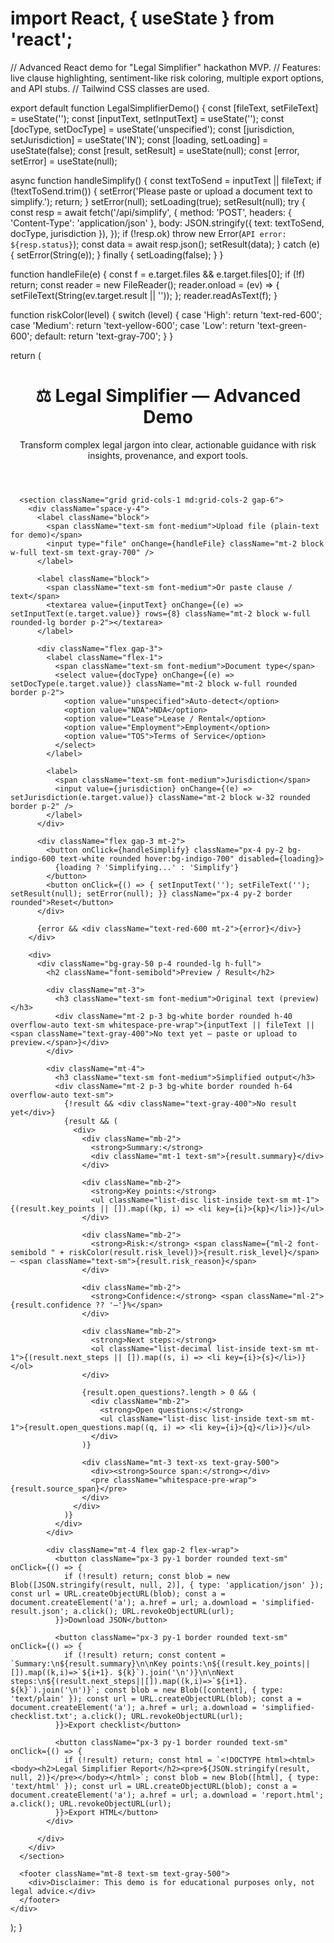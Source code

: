 # import React, { useState } from 'react';

// Advanced React demo for "Legal Simplifier" hackathon MVP.
// Features: live clause highlighting, sentiment-like risk coloring, multiple export options, and API stubs.
// Tailwind CSS classes are used.

export default function LegalSimplifierDemo() {
  const [fileText, setFileText] = useState('');
  const [inputText, setInputText] = useState('');
  const [docType, setDocType] = useState('unspecified');
  const [jurisdiction, setJurisdiction] = useState('IN');
  const [loading, setLoading] = useState(false);
  const [result, setResult] = useState(null);
  const [error, setError] = useState(null);

  async function handleSimplify() {
    const textToSend = inputText || fileText;
    if (!textToSend.trim()) {
      setError('Please paste or upload a document text to simplify.');
      return;
    }
    setError(null);
    setLoading(true);
    setResult(null);
    try {
      const resp = await fetch('/api/simplify', {
        method: 'POST',
        headers: { 'Content-Type': 'application/json' },
        body: JSON.stringify({ text: textToSend, docType, jurisdiction }),
      });
      if (!resp.ok) throw new Error(`API error: ${resp.status}`);
      const data = await resp.json();
      setResult(data);
    } catch (e) {
      setError(String(e));
    } finally {
      setLoading(false);
    }
  }

  function handleFile(e) {
    const f = e.target.files && e.target.files[0];
    if (!f) return;
    const reader = new FileReader();
    reader.onload = (ev) => {
      setFileText(String(ev.target.result || ''));
    };
    reader.readAsText(f);
  }

  function riskColor(level) {
    switch (level) {
      case 'High': return 'text-red-600';
      case 'Medium': return 'text-yellow-600';
      case 'Low': return 'text-green-600';
      default: return 'text-gray-700';
    }
  }

  return (
    <div className="max-w-5xl mx-auto p-6">
      <header className="mb-6">
        <h1 className="text-3xl font-bold">⚖️ Legal Simplifier — Advanced Demo</h1>
        <p className="text-sm text-gray-600 mt-2">Transform complex legal jargon into clear, actionable guidance with risk insights, provenance, and export tools.</p>
      </header>

      <section className="grid grid-cols-1 md:grid-cols-2 gap-6">
        <div className="space-y-4">
          <label className="block">
            <span className="text-sm font-medium">Upload file (plain-text for demo)</span>
            <input type="file" onChange={handleFile} className="mt-2 block w-full text-sm text-gray-700" />
          </label>

          <label className="block">
            <span className="text-sm font-medium">Or paste clause / text</span>
            <textarea value={inputText} onChange={(e) => setInputText(e.target.value)} rows={8} className="mt-2 block w-full rounded-lg border p-2"></textarea>
          </label>

          <div className="flex gap-3">
            <label className="flex-1">
              <span className="text-sm font-medium">Document type</span>
              <select value={docType} onChange={(e) => setDocType(e.target.value)} className="mt-2 block w-full rounded border p-2">
                <option value="unspecified">Auto-detect</option>
                <option value="NDA">NDA</option>
                <option value="Lease">Lease / Rental</option>
                <option value="Employment">Employment</option>
                <option value="TOS">Terms of Service</option>
              </select>
            </label>

            <label>
              <span className="text-sm font-medium">Jurisdiction</span>
              <input value={jurisdiction} onChange={(e) => setJurisdiction(e.target.value)} className="mt-2 block w-32 rounded border p-2" />
            </label>
          </div>

          <div className="flex gap-3 mt-2">
            <button onClick={handleSimplify} className="px-4 py-2 bg-indigo-600 text-white rounded hover:bg-indigo-700" disabled={loading}>
              {loading ? 'Simplifying...' : 'Simplify'}
            </button>
            <button onClick={() => { setInputText(''); setFileText(''); setResult(null); setError(null); }} className="px-4 py-2 border rounded">Reset</button>
          </div>

          {error && <div className="text-red-600 mt-2">{error}</div>}
        </div>

        <div>
          <div className="bg-gray-50 p-4 rounded-lg h-full">
            <h2 className="font-semibold">Preview / Result</h2>

            <div className="mt-3">
              <h3 className="text-sm font-medium">Original text (preview)</h3>
              <div className="mt-2 p-3 bg-white border rounded h-40 overflow-auto text-sm whitespace-pre-wrap">{inputText || fileText || <span className="text-gray-400">No text yet — paste or upload to preview.</span>}</div>
            </div>

            <div className="mt-4">
              <h3 className="text-sm font-medium">Simplified output</h3>
              <div className="mt-2 p-3 bg-white border rounded h-64 overflow-auto text-sm">
                {!result && <div className="text-gray-400">No result yet</div>}
                {result && (
                  <div>
                    <div className="mb-2">
                      <strong>Summary:</strong>
                      <div className="mt-1 text-sm">{result.summary}</div>
                    </div>

                    <div className="mb-2">
                      <strong>Key points:</strong>
                      <ul className="list-disc list-inside text-sm mt-1">{(result.key_points || []).map((kp, i) => <li key={i}>{kp}</li>)}</ul>
                    </div>

                    <div className="mb-2">
                      <strong>Risk:</strong> <span className={"ml-2 font-semibold " + riskColor(result.risk_level)}>{result.risk_level}</span> — <span className="text-sm">{result.risk_reason}</span>
                    </div>

                    <div className="mb-2">
                      <strong>Confidence:</strong> <span className="ml-2">{result.confidence ?? '—'}%</span>
                    </div>

                    <div className="mb-2">
                      <strong>Next steps:</strong>
                      <ol className="list-decimal list-inside text-sm mt-1">{(result.next_steps || []).map((s, i) => <li key={i}>{s}</li>)}</ol>
                    </div>

                    {result.open_questions?.length > 0 && (
                      <div className="mb-2">
                        <strong>Open questions:</strong>
                        <ul className="list-disc list-inside text-sm mt-1">{result.open_questions.map((q, i) => <li key={i}>{q}</li>)}</ul>
                      </div>
                    )}

                    <div className="mt-3 text-xs text-gray-500">
                      <div><strong>Source span:</strong></div>
                      <pre className="whitespace-pre-wrap">{result.source_span}</pre>
                    </div>
                  </div>
                )}
              </div>
            </div>

            <div className="mt-4 flex gap-2 flex-wrap">
              <button className="px-3 py-1 border rounded text-sm" onClick={() => {
                if (!result) return; const blob = new Blob([JSON.stringify(result, null, 2)], { type: 'application/json' }); const url = URL.createObjectURL(blob); const a = document.createElement('a'); a.href = url; a.download = 'simplified-result.json'; a.click(); URL.revokeObjectURL(url);
              }}>Download JSON</button>

              <button className="px-3 py-1 border rounded text-sm" onClick={() => {
                if (!result) return; const content = `Summary:\n${result.summary}\n\nKey points:\n${(result.key_points||[]).map((k,i)=>`${i+1}. ${k}`).join('\n')}\n\nNext steps:\n${(result.next_steps||[]).map((k,i)=>`${i+1}. ${k}`).join('\n')}`; const blob = new Blob([content], { type: 'text/plain' }); const url = URL.createObjectURL(blob); const a = document.createElement('a'); a.href = url; a.download = 'simplified-checklist.txt'; a.click(); URL.revokeObjectURL(url);
              }}>Export checklist</button>

              <button className="px-3 py-1 border rounded text-sm" onClick={() => {
                if (!result) return; const html = `<!DOCTYPE html><html><body><h2>Legal Simplifier Report</h2><pre>${JSON.stringify(result, null, 2)}</pre></body></html>`; const blob = new Blob([html], { type: 'text/html' }); const url = URL.createObjectURL(blob); const a = document.createElement('a'); a.href = url; a.download = 'report.html'; a.click(); URL.revokeObjectURL(url);
              }}>Export HTML</button>
            </div>

          </div>
        </div>
      </section>

      <footer className="mt-8 text-sm text-gray-500">
        <div>Disclaimer: This demo is for educational purposes only, not legal advice.</div>
      </footer>
    </div>
  );
}
